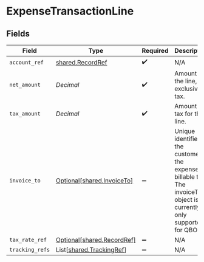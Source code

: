 # ExpenseTransactionLine


## Fields

| Field                                                                                                                   | Type                                                                                                                    | Required                                                                                                                | Description                                                                                                             | Example                                                                                                                 |
| ----------------------------------------------------------------------------------------------------------------------- | ----------------------------------------------------------------------------------------------------------------------- | ----------------------------------------------------------------------------------------------------------------------- | ----------------------------------------------------------------------------------------------------------------------- | ----------------------------------------------------------------------------------------------------------------------- |
| `account_ref`                                                                                                           | [shared.RecordRef](../../models/shared/recordref.md)                                                                    | :heavy_check_mark:                                                                                                      | N/A                                                                                                                     |                                                                                                                         |
| `net_amount`                                                                                                            | *Decimal*                                                                                                               | :heavy_check_mark:                                                                                                      | Amount of the line, exclusive of tax.                                                                                   | 110.42                                                                                                                  |
| `tax_amount`                                                                                                            | *Decimal*                                                                                                               | :heavy_check_mark:                                                                                                      | Amount of tax for the line.                                                                                             | 14.43                                                                                                                   |
| `invoice_to`                                                                                                            | [Optional[shared.InvoiceTo]](../../models/shared/invoiceto.md)                                                          | :heavy_minus_sign:                                                                                                      | Unique identifier of the customer the expense is billable to. The invoiceTo object is currently only supported for QBO. |                                                                                                                         |
| `tax_rate_ref`                                                                                                          | [Optional[shared.RecordRef]](../../models/shared/recordref.md)                                                          | :heavy_minus_sign:                                                                                                      | N/A                                                                                                                     |                                                                                                                         |
| `tracking_refs`                                                                                                         | List[[shared.TrackingRef](../../models/shared/trackingref.md)]                                                          | :heavy_minus_sign:                                                                                                      | N/A                                                                                                                     |                                                                                                                         |